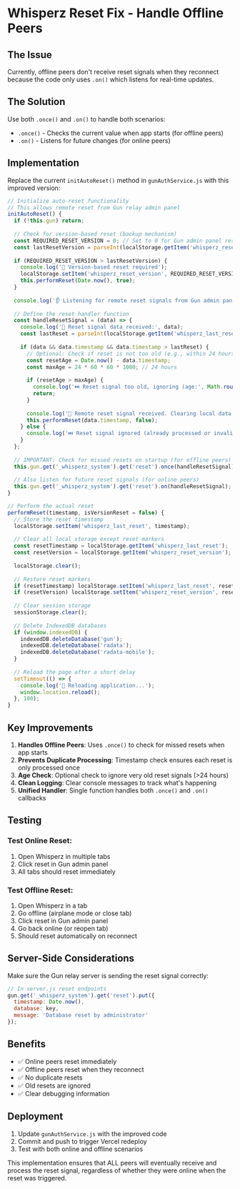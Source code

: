 # Whisperz Reset Fix - Handle Offline Peers

## The Issue
Currently, offline peers don't receive reset signals when they reconnect because the code only uses `.on()` which listens for real-time updates.

## The Solution
Use both `.once()` and `.on()` to handle both scenarios:
- `.once()` - Checks the current value when app starts (for offline peers)
- `.on()` - Listens for future changes (for online peers)

## Implementation

Replace the current `initAutoReset()` method in `gunAuthService.js` with this improved version:

```javascript
// Initialize auto-reset functionality
// This allows remote reset from Gun relay admin panel
initAutoReset() {
  if (!this.gun) return;
  
  // Check for version-based reset (backup mechanism)
  const REQUIRED_RESET_VERSION = 0; // Set to 0 for Gun admin panel reset
  const lastResetVersion = parseInt(localStorage.getItem('whisperz_reset_version') || '0');
  
  if (REQUIRED_RESET_VERSION > lastResetVersion) {
    console.log('🔄 Version-based reset required');
    localStorage.setItem('whisperz_reset_version', REQUIRED_RESET_VERSION);
    this.performReset(Date.now(), true);
  }
  
  console.log('👂 Listening for remote reset signals from Gun admin panel...');
  
  // Define the reset handler function
  const handleResetSignal = (data) => {
    console.log('📡 Reset signal data received:', data);
    const lastReset = parseInt(localStorage.getItem('whisperz_last_reset') || '0');
    
    if (data && data.timestamp && data.timestamp > lastReset) {
      // Optional: Check if reset is not too old (e.g., within 24 hours)
      const resetAge = Date.now() - data.timestamp;
      const maxAge = 24 * 60 * 60 * 1000; // 24 hours
      
      if (resetAge > maxAge) {
        console.log('⏭️ Reset signal too old, ignoring (age:', Math.round(resetAge / 1000 / 60), 'minutes)');
        return;
      }
      
      console.log('🔄 Remote reset signal received. Clearing local data...');
      this.performReset(data.timestamp, false);
    } else {
      console.log('⏭️ Reset signal ignored (already processed or invalid)');
    }
  };
  
  // IMPORTANT: Check for missed resets on startup (for offline peers)
  this.gun.get('_whisperz_system').get('reset').once(handleResetSignal);
  
  // Also listen for future reset signals (for online peers)  
  this.gun.get('_whisperz_system').get('reset').on(handleResetSignal);
}

// Perform the actual reset
performReset(timestamp, isVersionReset = false) {
  // Store the reset timestamp
  localStorage.setItem('whisperz_last_reset', timestamp);
  
  // Clear all local storage except reset markers
  const resetTimestamp = localStorage.getItem('whisperz_last_reset');
  const resetVersion = localStorage.getItem('whisperz_reset_version');
  
  localStorage.clear();
  
  // Restore reset markers
  if (resetTimestamp) localStorage.setItem('whisperz_last_reset', resetTimestamp);
  if (resetVersion) localStorage.setItem('whisperz_reset_version', resetVersion);
  
  // Clear session storage
  sessionStorage.clear();
  
  // Delete IndexedDB databases
  if (window.indexedDB) {
    indexedDB.deleteDatabase('gun');
    indexedDB.deleteDatabase('radata');
    indexedDB.deleteDatabase('radata-mobile');
  }
  
  // Reload the page after a short delay
  setTimeout(() => {
    console.log('🔄 Reloading application...');
    window.location.reload();
  }, 100);
}
```

## Key Improvements

1. **Handles Offline Peers**: Uses `.once()` to check for missed resets when app starts
2. **Prevents Duplicate Processing**: Timestamp check ensures each reset is only processed once
3. **Age Check**: Optional check to ignore very old reset signals (>24 hours)
4. **Clean Logging**: Clear console messages to track what's happening
5. **Unified Handler**: Single function handles both `.once()` and `.on()` callbacks

## Testing

### Test Online Reset:
1. Open Whisperz in multiple tabs
2. Click reset in Gun admin panel
3. All tabs should reset immediately

### Test Offline Reset:
1. Open Whisperz in a tab
2. Go offline (airplane mode or close tab)
3. Click reset in Gun admin panel
4. Go back online (or reopen tab)
5. Should reset automatically on reconnect

## Server-Side Considerations

Make sure the Gun relay server is sending the reset signal correctly:

```javascript
// In server.js reset endpoints
gun.get('_whisperz_system').get('reset').put({
  timestamp: Date.now(),
  database: key,
  message: 'Database reset by administrator'
});
```

## Benefits

- ✅ Online peers reset immediately
- ✅ Offline peers reset when they reconnect
- ✅ No duplicate resets
- ✅ Old resets are ignored
- ✅ Clear debugging information

## Deployment

1. Update `gunAuthService.js` with the improved code
2. Commit and push to trigger Vercel redeploy
3. Test with both online and offline scenarios

This implementation ensures that ALL peers will eventually receive and process the reset signal, regardless of whether they were online when the reset was triggered.